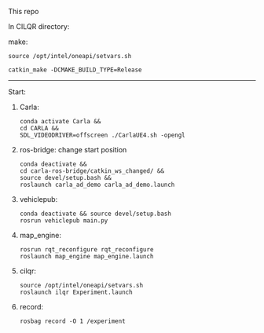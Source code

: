 This repo



In CILQR directory:

make:

```
source /opt/intel/oneapi/setvars.sh
```

```
catkin_make -DCMAKE_BUILD_TYPE=Release
```

---

Start:

1. Carla:

   ```
   conda activate Carla &&
   cd CARLA && 
   SDL_VIDEODRIVER=offscreen ./CarlaUE4.sh -opengl
   ```
2. ros-bridge: change start position

   ```
   conda deactivate &&
   cd carla-ros-bridge/catkin_ws_changed/ &&
   source devel/setup.bash &&
   roslaunch carla_ad_demo carla_ad_demo.launch
   ```
3. vehiclepub:

   ```
   conda deactivate && source devel/setup.bash
   rosrun vehiclepub main.py
   ```
4. map_engine:

   ```
   rosrun rqt_reconfigure rqt_reconfigure
   roslaunch map_engine map_engine.launch
   ```
5. cilqr:

   ```
   source /opt/intel/oneapi/setvars.sh 
   roslaunch ilqr Experiment.launch
   ```
6. record:

   ```
   rosbag record -O 1 /experiment

   ```
